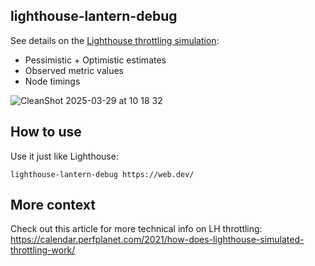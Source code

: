 ## lighthouse-lantern-debug

See details on the [Lighthouse throttling simulation](https://www.debugbear.com/blog/simulated-throttling):

- Pessimistic + Optimistic estimates
- Observed metric values
- Node timings

![CleanShot 2025-03-29 at 10 18 32](https://github.com/user-attachments/assets/1201754d-7baf-4f5b-97f0-d71afe1ce69e)

## How to use

Use it just like Lighthouse:

```
lighthouse-lantern-debug https://web.dev/
```

## More context

Check out this article for more technical info on LH throttling: https://calendar.perfplanet.com/2021/how-does-lighthouse-simulated-throttling-work/
